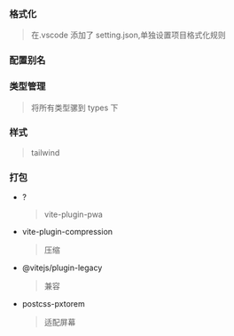 ### 格式化

> 在.vscode 添加了 setting.json,单独设置项目格式化规则

### 配置别名

### 类型管理

> 将所有类型骡到 types 下

### 样式

> tailwind

### 打包

- ?
  > vite-plugin-pwa
- vite-plugin-compression
  > 压缩
- @vitejs/plugin-legacy
  > 兼容
- postcss-pxtorem
  > 适配屏幕
